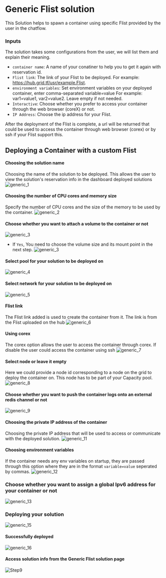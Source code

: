 # Generic Flist solution

This Solution helps to spawn a container using specific Flist provided by the user in the chatflow.

### Inputs

The solution takes some configurations from the user, we will list them and explain their meaning.

- `container name`: A name of your conatiner to help you to get it again with reservation id.
- `Flist link`: The link of your Flist to be deployed. For example: https://hub.grid.tf/usr/example.Flist.
- `environment variables`: Set environment variables on your deployed container, enter comma-separated variable=value For example: var1=value1, var2=value2. Leave empty if not needed.
- `Interactive`: Choose whether you prefer to access your container through the web browser (coreX) or not.
- `IP Address`: Choose the ip address for your Flist.


After the deployment of the Flist is complete, a url will be returned that could be used to access the container through web browser (corex) or by ssh if your Flist support this.

## Deploying a Container with a custom Flist

#### Choosing the solution name
Choosing the name of the solution to be deployed. This allows the user to view the solution's reservation info in the dashboard deployed solutions
![generic_1](./img/generic_1.png)

#### Choosing the number of CPU cores and memory size
Specify the number of CPU cores and the size of the memory to be used by the container.
![generic_2](./img/generic_2.png)

#### Choose whether you want to attach a volume to the container or not
![generic_3](./img/generic_3.png)
- If `Yes`, You need to choose the volume size and its mount point in the next step.
![generic_3](./img/generic_31.png)

#### Select pool for your solution to be deployed on
![generic_4](./img/generic_4.png)

#### Select network for your solution to be deployed on
![generic_5](./img/generic_5.png)

#### Flist link
The Flist link added is used to create the container from it. The link is from the Flist uploaded on the hub
![generic_6](./img/generic_6.png)

#### Using corex
The corex option allows the user to access the container through corex. If disable the user could access the container using ssh
![generic_7](./img/generic_7.png)

#### Select node or leave it empty
Here we could provide a node id corresponding to a node on the grid to deploy the container on. This node has to be part of your Capacity pool.
![generic_8](./img/generic_8.png)

#### Choose whether you want to push the container logs onto an external redis channel or not
![generic_9](./img/generic_9.png)

#### Choosing the private IP address of the container
Choosing the private IP address that will be used to access or communicate with the deployed solution.
![generic_11](./img/generic_11.png)

#### Choosing environment variables
If the container needs any env variables on startup, they are passed through this option where they are in the format `variable=value` seperated by commas.
![generic_12](./img/generic_12.png)

### Choose whether you want to assign a global Ipv6 address for your container or not
![generic_13](./img/generic_13.png)

### Deploying your solution
![generic_15](./img/generic_15.png)

#### Successfully deployed
![generic_16](./img/generic_16.png)

#### Access solution info from the Generic Flist solution page
![Step9](./img/generic_17.png)